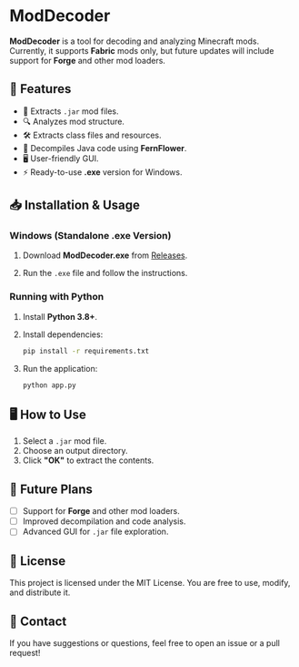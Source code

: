 # ModDecoder

**ModDecoder** is a tool for decoding and analyzing Minecraft mods. Currently, it supports **Fabric** mods only, but future updates will include support for **Forge** and other mod loaders.

## 🚀 Features

- 📂 Extracts `.jar` mod files.
- 🔍 Analyzes mod structure.
- 🛠 Extracts class files and resources.
- 📜 Decompiles Java code using **FernFlower**.
- 🖥 User-friendly GUI.
- ⚡ Ready-to-use **.exe** version for Windows.

## 📥 Installation & Usage

### Windows (Standalone .exe Version)

1. Download **ModDecoder.exe** from [Releases](https://github.com/777Chara777/ModDecoder/releases).

2. Run the `.exe` file and follow the instructions.

### Running with Python

1. Install **Python 3.8+**.

2. Install dependencies:

    ```sh
    pip install -r requirements.txt
    ```

3. Run the application:

    ```sh
    python app.py
    ```

## 🖥 How to Use

1. Select a `.jar` mod file.
2. Choose an output directory.
3. Click **"OK"** to extract the contents.

## 📌 Future Plans

- [ ] Support for **Forge** and other mod loaders.
- [ ] Improved decompilation and code analysis.
- [ ] Advanced GUI for `.jar` file exploration.

## 📄 License

This project is licensed under the MIT License. You are free to use, modify, and distribute it.

## 🤝 Contact

If you have suggestions or questions, feel free to open an issue or a pull request!
